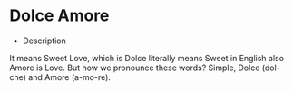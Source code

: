 # Dolce Amore

* Description 

It means Sweet Love, which is Dolce literally means Sweet in English also Amore is Love. But how we pronounce these words? Simple, Dolce (dol-che) and Amore (a-mo-re).